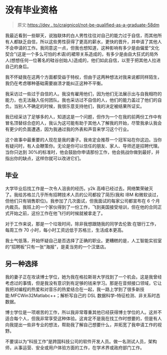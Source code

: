 # 没有毕业资格

> 原文:[https://dev . to/craignicol/not-be-qualified-as-a-graduate-58dm](https://dev.to/craignicol/not-being-qualified-as-a-graduate-58dm)

我最近看到一些聊天，说独联体的白人男性往往对自己的能力过于自信，而其他所有人都缺乏自信，所以这些男性获得了更高的薪水，更快的晋升，并申请了其他人不会申请的工作。我同意这一点，但我也想知道，这种影响有多少是由偏爱“文化契合”(这是一个多么可怕的术语)的裙带关系造成的，有多少是由自大狂式的局外人(想想任何一位著名的硅谷创始人)造成的，他们如此自信，以至于把其他人拉进自己的身后。

我不怀疑我在这两个方面都受益于特权，但由于这两种想法对我来说都同样陌生，我仍在考虑哪种基础需要崩溃才能纠正这种不平衡。

我采访过一些过于自信的人。我没有雇用他们，因为他们无法展示出与自我相符的能力，也无法融入任何团队。我也采访过不自信的人，他们的能力盖过了他们的自负。当别人不确定的时候，我很乐意支持他们，我的决定被结果所证实。

我已经采访了足够多的人，知道这是一个问题，但作为一个在我的前两份工作中有冒名顶替综合症的人，我认为这可能有助于其他人了解我的开始，尽管我承认我会有更少的负面遭遇，因为我通过我的外表和声音来学习这个行业。

这个故事中最重要的人现在是我的妻子。我肯定会推荐一个冠军站在你这边。当你有疑问时，有人会鞭策你。无论是你可以信任的朋友、家人、导师还是招聘代理。当你只达到 30%的标准时，他会鼓励你申请那份工作，他会挑战你做到最好，并指出你的缺点，这样你就可以改进它们。

## [](#graduation)毕业

大学毕业后找工作是一次令人沮丧的经历。y2k 高峰已经过去。网络繁荣破灭了。我给苏格兰几乎所有招聘技术人员的公司都投了简历(我和 IBM 和微软谈过，但他们只有销售职位)。我参加了几次面试，但我面试的每家公司都宣布在 6 个月内裁员。我班上的一个家伙得到了一份工作，飞到美国接受培训，但在他的合同正式开始之前，这份工作在他飞行的时候就被拿走了。

对于工作来说，那是一个垃圾时间，除非我想跟随我的同学去伦敦:在银行工作，每周工作 70 小时，每小时工资远低于苏格兰，生活成本更高。

我士气低落，开始怀疑自己是否选择了正确的职业。更糟糕的是，人工智能实验室的“招聘板”只有一张“海报”，是麦当劳的一个汉堡店。

## [](#another-option)另一种选择

我的妻子正在攻读博士学位，她为我在格拉斯哥大学找到了一个机会。这是我曾经考虑过的事情，但是我没有意识到有足够的钱来学习。那是在音频接口领域，它让我把对编程的热爱和对音乐的热爱结合在一起，我一路上学到了很多新技能:MFCWin32Matlabc++；解析写自己的 DSL 数据科学–特征检测、非关系时态数据。

博士学位是一项艰苦的工作，所以我非常尊重其他已经获得博士学位的人。这并不适合每个人，但我非常享受这种体验。这肯定不是我在找工作时想要的，但是有人向我提出一些非专业的想法，帮助我了解自己想要什么，并拓宽了我申请工作的视野。

不要误以为“科技工作”是跨国科技公司的软件开发人员。做一名测试人员，架构师，从事运营、安全或用户体验方面的工作，在学术界或政府部门工作。